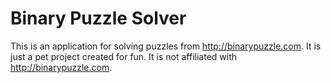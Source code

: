 # Binary Puzzle Solver

This is an application for solving puzzles from <http://binarypuzzle.com>. It is just a pet project created for fun. It is not affiliated with <http://binarypuzzle.com>.

